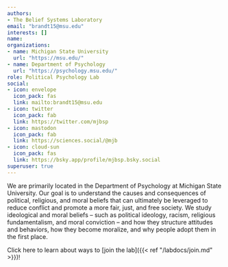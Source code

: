```yaml
---
authors:
- The Belief Systems Laboratory
email: "brandt15@msu.edu"
interests: []
name:
organizations:
- name: Michigan State University
  url: "https://msu.edu/"
- name: Department of Psychology
  url: "https://psychology.msu.edu/"
role: Political Psychology Lab
social:
- icon: envelope
  icon_pack: fas
  link: mailto:brandt15@msu.edu
- icon: twitter
  icon_pack: fab
  link: https://twitter.com/mjbsp
- icon: mastodon
  icon_pack: fab
  link: https://sciences.social/@mjb
- icon: cloud-sun
  icon_pack: fas
  link: https://bsky.app/profile/mjbsp.bsky.social
superuser: true
---
```


We are primarily located in the Department of Psychology at Michigan State University. Our goal is to understand the causes and consequences of political, religious, and moral beliefs that can ultimately be leveraged to reduce conflict and promote a more fair, just, and free society. We study ideological and moral beliefs – such as political ideology, racism, religious fundamentalism, and moral conviction – and how they structure attitudes and behaviors, how they become moralize, and why people adopt them in the first place.

Click here to learn about ways to [join the lab]({{< ref "/labdocs/join.md" >}})! <a rel="me" href="https://sciences.social/@mjb" style=”display:none”></a>
